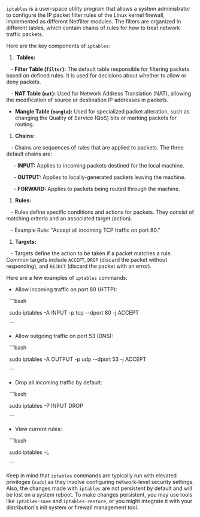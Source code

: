 `iptables` is a user-space utility program that allows a system administrator to configure the IP packet filter rules of the Linux kernel firewall, implemented as different Netfilter modules. The filters are organized in different tables, which contain chains of rules for how to treat network traffic packets.

Here are the key components of `iptables`:

1.  **Tables:**

   - **Filter Table (`filter`):** The default table responsible for filtering packets based on defined rules. It is used for decisions about whether to allow or deny packets.

   - **NAT Table (`nat`):** Used for Network Address Translation (NAT), allowing the modification of source or destination IP addresses in packets.

- **Mangle Table (`mangle`):** Used for specialized packet alteration, such as changing the Quality of Service (QoS) bits or marking packets for routing.

1. **Chains:**

   - Chains are sequences of rules that are applied to packets. The three default chains are:

     - **INPUT:** Applies to incoming packets destined for the local machine.

     - **OUTPUT:** Applies to locally-generated packets leaving the machine.

     - **FORWARD:** Applies to packets being routed through the machine.

1. **Rules:**

   - Rules define specific conditions and actions for packets. They consist of matching criteria and an associated target (action).

   - Example Rule: "Accept all incoming TCP traffic on port 80."

1. **Targets:**

   - Targets define the action to be taken if a packet matches a rule. Common targets include `ACCEPT`, `DROP` (discard the packet without responding), and `REJECT` (discard the packet with an error).

Here are a few examples of `iptables` commands:

- Allow incoming traffic on port 80 (HTTP):

  ```bash

  sudo iptables -A INPUT -p tcp --dport 80 -j ACCEPT

  ```

- Allow outgoing traffic on port 53 (DNS):

  ```bash

  sudo iptables -A OUTPUT -p udp --dport 53 -j ACCEPT

  ```

- Drop all incoming traffic by default:

  ```bash

  sudo iptables -P INPUT DROP

  ```

- View current rules:

  ```bash

  sudo iptables -L

  ```

Keep in mind that `iptables` commands are typically run with elevated privileges (`sudo`) as they involve configuring network-level security settings. Also, the changes made with `iptables` are not persistent by default and will be lost on a system reboot. To make changes persistent, you may use tools like `iptables-save` and `iptables-restore`, or you might integrate it with your distribution's init system or firewall management tool.